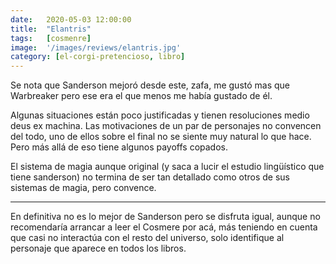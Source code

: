 ```yaml
---
date:   2020-05-03 12:00:00
title:  "Elantris"
tags:   [cosmenre]
image:  '/images/reviews/elantris.jpg'
category: [el-corgi-pretencioso, libro]
---
```

Se nota que Sanderson mejoró desde este, zafa, me gustó mas que Warbreaker pero ese era el que menos me había gustado de él.

Algunas situaciones están poco justificadas y tienen resoluciones medio deus ex machina. Las motivaciones de un par de personajes no convencen del todo, uno de ellos sobre el final no se siente muy natural lo que hace. Pero más allá de eso tiene algunos payoffs copados.

El sistema de magia aunque original (y saca a lucir el estudio lingüístico que tiene sanderson) no termina de ser tan detallado como otros de sus sistemas de magia, pero convence.

<hr>

En definitiva no es lo mejor de Sanderson pero se disfruta igual, aunque no recomendaría arrancar a leer el Cosmere por acá, más teniendo en cuenta que casi no interactúa con el resto del universo, solo identifique al personaje que aparece en todos los libros.
